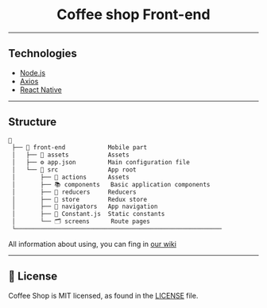<h1 align="center">
    Coffee shop Front-end
</h1>

---

## Technologies

- [Node.js](https://github.com/nodejs/node)
- [Axios](https://github.com/axios/axios)
- [React Native](https://github.com/facebook/react-native)

---

## Structure

```txt
📙
 ├── 📰 front-end            Mobile part
 │   ├── 📁 assets           Assets
 │   ├── ⚙️ app.json         Main configuration file
 │   └── 📁 src              App root
 │       ├── 💽 actions      Assets
 │       ├── 📚 components   Basic application components
 │       ├── 🎨 reducers     Reducers
 │       ├── 🎨 store        Redux store
 │       ├── 🎨 navigators   App navigation
 │       ├── 🎨 Constant.js  Static constants
 │       └── 🗂️ screens      Route pages
 └──────────────────────────────────────────────────────────
```

All information about using, you can fing in [our wiki](https://github.com/truapps/coffee-app-frontend/wiki)

---

## 📄 License

Coffee Shop is MIT licensed, as found in the [LICENSE][l] file.

[l]: https://github.com/truapps/coffee-app-frontend/blob/master/LICENSE
